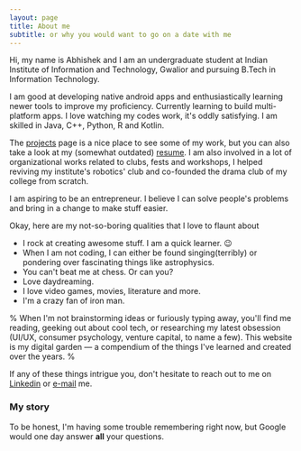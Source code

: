 ```yaml
---
layout: page
title: About me
subtitle: or why you would want to go on a date with me
---
```


Hi, my name is Abhishek and I am an undergraduate student at Indian Institute of Information and Technology, Gwalior and pursuing B.Tech in Information Technology.

I am good at developing native android apps and enthusiastically learning newer tools to improve my proficiency.
Currently learning to build multi-platform apps.
I love watching my codes work, it's oddly satisfying. I am skilled in Java, C++, Python, R and Kotlin.

The [projects](https://sudoabhi.github.io/projects) page is a nice place to see some of my work, but you can also take a look at my (somewhat outdated) [resume](https://sudoabhi.github.io/resume).
I am also involved in a lot of organizational works related to clubs, fests and workshops, I helped reviving my institute's robotics' club and co-founded the drama club of my college from scratch. 

I am aspiring to be an entrepreneur. I believe I can solve people's problems and bring in a change to make stuff easier.

Okay, here are my not-so-boring qualities that I love to flaunt about 
- I rock at creating awesome stuff. I am a quick learner. &#128521;
- When I am not coding, I can either be found singing(terribly) or pondering over fascinating things like astrophysics.
- You can't beat me at chess. Or can you?
- Love daydreaming.
- I love video games, movies, literature and more.
- I'm a crazy fan of iron man.

% When I'm not brainstorming ideas or furiously typing away, you'll find me reading, geeking out about cool tech, or researching my latest obsession (UI/UX, consumer psychology, venture capital, to name a few).
This website is my digital garden — a compendium of the things I've learned and created over the years. %

If any of these things intrigue you, don't hesitate to reach out to me on [Linkedin](https://www.linkedin.com/in/sudoabhi/ "Abhishek Kumar") or [e-mail](mailto:abhishek2606@hotmail.com) me.

### My story

To be honest, I'm having some trouble remembering right now, but Google would one day answer **all** your questions.
